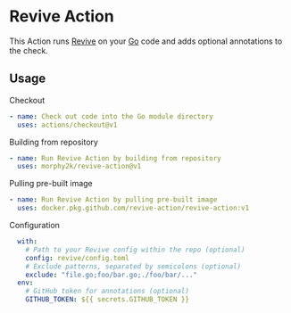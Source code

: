 # Revive Action
This Action runs [Revive](https://github.com/mgechev/revive) on your [Go](https://golang.org/) code and adds optional annotations to the check.

## Usage

Checkout
```YAML
- name: Check out code into the Go module directory
  uses: actions/checkout@v1
```
Building from repository
```YAML
- name: Run Revive Action by building from repository
  uses: morphy2k/revive-action@v1
```
Pulling pre-built image
```YAML
- name: Run Revive Action by pulling pre-built image
  uses: docker.pkg.github.com/revive-action/revive-action:v1
```
Configuration
```YAML
  with:
    # Path to your Revive config within the repo (optional)
    config: revive/config.toml
    # Exclude patterns, separated by semicolons (optional)
    exclude: "file.go;foo/bar.go;./foo/bar/..."
  env:
    # GitHub token for annotations (optional)
    GITHUB_TOKEN: ${{ secrets.GITHUB_TOKEN }}
```
